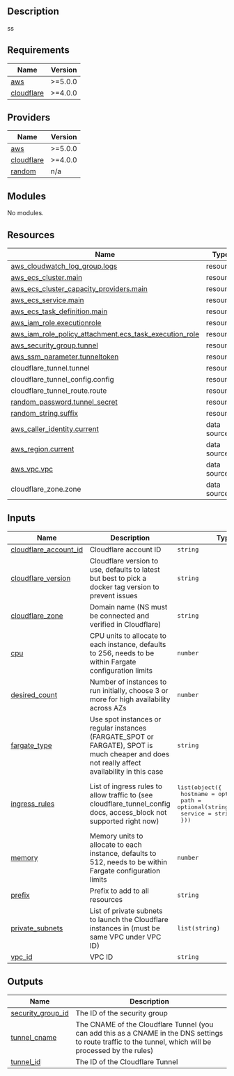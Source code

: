 ## Description

ss

## Requirements

| Name | Version |
|------|---------|
| <a name="requirement_aws"></a> [aws](#requirement\_aws) | >=5.0.0 |
| <a name="requirement_cloudflare"></a> [cloudflare](#requirement\_cloudflare) | >=4.0.0 |

## Providers

| Name | Version |
|------|---------|
| <a name="provider_aws"></a> [aws](#provider\_aws) | >=5.0.0 |
| <a name="provider_cloudflare"></a> [cloudflare](#provider\_cloudflare) | >=4.0.0 |
| <a name="provider_random"></a> [random](#provider\_random) | n/a |

## Modules

No modules.

## Resources

| Name | Type |
|------|------|
| [aws_cloudwatch_log_group.logs](https://registry.terraform.io/providers/hashicorp/aws/latest/docs/resources/cloudwatch_log_group) | resource |
| [aws_ecs_cluster.main](https://registry.terraform.io/providers/hashicorp/aws/latest/docs/resources/ecs_cluster) | resource |
| [aws_ecs_cluster_capacity_providers.main](https://registry.terraform.io/providers/hashicorp/aws/latest/docs/resources/ecs_cluster_capacity_providers) | resource |
| [aws_ecs_service.main](https://registry.terraform.io/providers/hashicorp/aws/latest/docs/resources/ecs_service) | resource |
| [aws_ecs_task_definition.main](https://registry.terraform.io/providers/hashicorp/aws/latest/docs/resources/ecs_task_definition) | resource |
| [aws_iam_role.executionrole](https://registry.terraform.io/providers/hashicorp/aws/latest/docs/resources/iam_role) | resource |
| [aws_iam_role_policy_attachment.ecs_task_execution_role](https://registry.terraform.io/providers/hashicorp/aws/latest/docs/resources/iam_role_policy_attachment) | resource |
| [aws_security_group.tunnel](https://registry.terraform.io/providers/hashicorp/aws/latest/docs/resources/security_group) | resource |
| [aws_ssm_parameter.tunneltoken](https://registry.terraform.io/providers/hashicorp/aws/latest/docs/resources/ssm_parameter) | resource |
| cloudflare_tunnel.tunnel | resource |
| cloudflare_tunnel_config.config | resource |
| cloudflare_tunnel_route.route | resource |
| [random_password.tunnel_secret](https://registry.terraform.io/providers/hashicorp/random/latest/docs/resources/password) | resource |
| [random_string.suffix](https://registry.terraform.io/providers/hashicorp/random/latest/docs/resources/string) | resource |
| [aws_caller_identity.current](https://registry.terraform.io/providers/hashicorp/aws/latest/docs/data-sources/caller_identity) | data source |
| [aws_region.current](https://registry.terraform.io/providers/hashicorp/aws/latest/docs/data-sources/region) | data source |
| [aws_vpc.vpc](https://registry.terraform.io/providers/hashicorp/aws/latest/docs/data-sources/vpc) | data source |
| cloudflare_zone.zone | data source |

## Inputs

| Name | Description | Type | Default | Required |
|------|-------------|------|---------|:--------:|
| <a name="input_cloudflare_account_id"></a> [cloudflare\_account\_id](#input\_cloudflare\_account\_id) | Cloudflare account ID | `string` | n/a | yes |
| <a name="input_cloudflare_version"></a> [cloudflare\_version](#input\_cloudflare\_version) | Cloudflare version to use, defaults to latest but best to pick a docker tag version to prevent issues | `string` | `"latest"` | no |
| <a name="input_cloudflare_zone"></a> [cloudflare\_zone](#input\_cloudflare\_zone) | Domain name (NS must be connected and verified in Cloudflare) | `string` | n/a | yes |
| <a name="input_cpu"></a> [cpu](#input\_cpu) | CPU units to allocate to each instance, defaults to 256, needs to be within Fargate configuration limits | `number` | `256` | no |
| <a name="input_desired_count"></a> [desired\_count](#input\_desired\_count) | Number of instances to run initially, choose 3 or more for high availability across AZs | `number` | `3` | no |
| <a name="input_fargate_type"></a> [fargate\_type](#input\_fargate\_type) | Use spot instances or regular instances (FARGATE\_SPOT or FARGATE), SPOT is much cheaper and does not really affect availability in this case | `string` | `"FARGATE_SPOT"` | no |
| <a name="input_ingress_rules"></a> [ingress\_rules](#input\_ingress\_rules) | List of ingress rules to allow traffic to (see cloudflare\_tunnel\_config docs, access\_block not supported right now) | <pre>list(object({<br>    hostname = optional(string)<br>    path     = optional(string)<br>    service  = string<br>  }))</pre> | n/a | yes |
| <a name="input_memory"></a> [memory](#input\_memory) | Memory units to allocate to each instance, defaults to 512, needs to be within Fargate configuration limits | `number` | `512` | no |
| <a name="input_prefix"></a> [prefix](#input\_prefix) | Prefix to add to all resources | `string` | `"cf-tunnel"` | no |
| <a name="input_private_subnets"></a> [private\_subnets](#input\_private\_subnets) | List of private subnets to launch the Cloudflare instances in (must be same VPC under VPC ID) | `list(string)` | n/a | yes |
| <a name="input_vpc_id"></a> [vpc\_id](#input\_vpc\_id) | VPC ID | `string` | n/a | yes |

## Outputs

| Name | Description |
|------|-------------|
| <a name="output_security_group_id"></a> [security\_group\_id](#output\_security\_group\_id) | The ID of the security group |
| <a name="output_tunnel_cname"></a> [tunnel\_cname](#output\_tunnel\_cname) | The CNAME of the Cloudflare Tunnel (you can add this as a CNAME in the DNS settings to route traffic to the tunnel, which will be processed by the rules) |
| <a name="output_tunnel_id"></a> [tunnel\_id](#output\_tunnel\_id) | The ID of the Cloudflare Tunnel |
